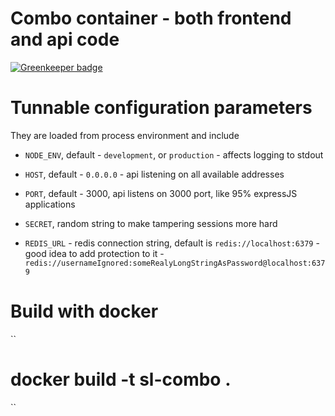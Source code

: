 Combo container - both frontend and api code
===============================================

[![Greenkeeper badge](https://badges.greenkeeper.io/starlightgroup/combo.svg?token=1278a17b535383fe9884d33c6f75d28f3778b1d6a145915037ba8251dbd7d301)](https://greenkeeper.io/)



Tunnable configuration parameters
===============================================

They are loaded from process environment and include

- `NODE_ENV`, default - `development`, or `production` - affects logging to stdout

- `HOST`, default - `0.0.0.0` - api listening on all available addresses

- `PORT`, default - 3000, api listens on 3000 port, like 95% expressJS applications

- `SECRET`, random string to make tampering sessions more hard

- `REDIS_URL` -  redis connection string, default is `redis://localhost:6379` - good idea to add protection to it - `redis://usernameIgnored:someRealyLongStringAsPassword@localhost:6379`
 
 
Build with docker
===============================================

``
  # docker build -t sl-combo .

``

